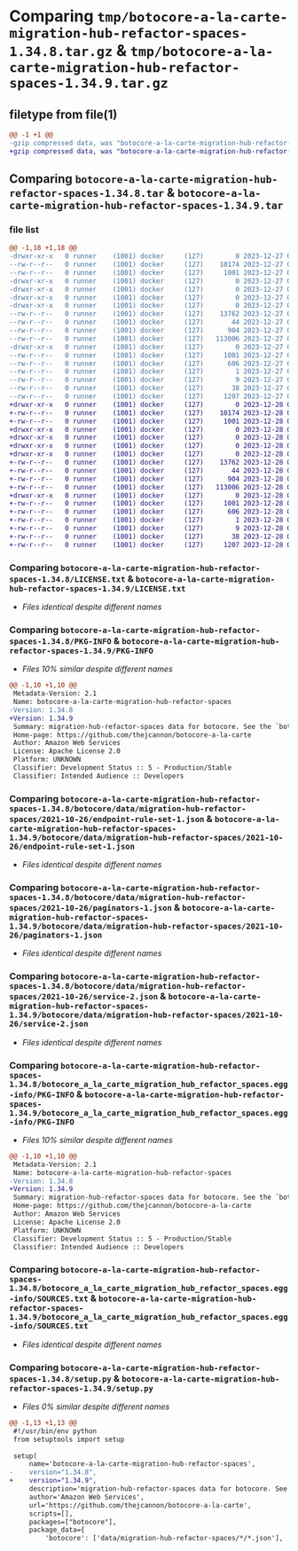 # Comparing `tmp/botocore-a-la-carte-migration-hub-refactor-spaces-1.34.8.tar.gz` & `tmp/botocore-a-la-carte-migration-hub-refactor-spaces-1.34.9.tar.gz`

## filetype from file(1)

```diff
@@ -1 +1 @@
-gzip compressed data, was "botocore-a-la-carte-migration-hub-refactor-spaces-1.34.8.tar", last modified: Wed Dec 27 01:06:55 2023, max compression
+gzip compressed data, was "botocore-a-la-carte-migration-hub-refactor-spaces-1.34.9.tar", last modified: Thu Dec 28 01:06:56 2023, max compression
```

## Comparing `botocore-a-la-carte-migration-hub-refactor-spaces-1.34.8.tar` & `botocore-a-la-carte-migration-hub-refactor-spaces-1.34.9.tar`

### file list

```diff
@@ -1,18 +1,18 @@
-drwxr-xr-x   0 runner    (1001) docker     (127)        0 2023-12-27 01:06:55.231347 botocore-a-la-carte-migration-hub-refactor-spaces-1.34.8/
--rw-r--r--   0 runner    (1001) docker     (127)    10174 2023-12-27 01:06:54.000000 botocore-a-la-carte-migration-hub-refactor-spaces-1.34.8/LICENSE.txt
--rw-r--r--   0 runner    (1001) docker     (127)     1001 2023-12-27 01:06:55.231347 botocore-a-la-carte-migration-hub-refactor-spaces-1.34.8/PKG-INFO
-drwxr-xr-x   0 runner    (1001) docker     (127)        0 2023-12-27 01:06:55.231347 botocore-a-la-carte-migration-hub-refactor-spaces-1.34.8/botocore/
-drwxr-xr-x   0 runner    (1001) docker     (127)        0 2023-12-27 01:06:55.231347 botocore-a-la-carte-migration-hub-refactor-spaces-1.34.8/botocore/data/
-drwxr-xr-x   0 runner    (1001) docker     (127)        0 2023-12-27 01:06:55.231347 botocore-a-la-carte-migration-hub-refactor-spaces-1.34.8/botocore/data/migration-hub-refactor-spaces/
-drwxr-xr-x   0 runner    (1001) docker     (127)        0 2023-12-27 01:06:55.231347 botocore-a-la-carte-migration-hub-refactor-spaces-1.34.8/botocore/data/migration-hub-refactor-spaces/2021-10-26/
--rw-r--r--   0 runner    (1001) docker     (127)    13762 2023-12-27 01:06:29.000000 botocore-a-la-carte-migration-hub-refactor-spaces-1.34.8/botocore/data/migration-hub-refactor-spaces/2021-10-26/endpoint-rule-set-1.json
--rw-r--r--   0 runner    (1001) docker     (127)       44 2023-12-27 01:06:29.000000 botocore-a-la-carte-migration-hub-refactor-spaces-1.34.8/botocore/data/migration-hub-refactor-spaces/2021-10-26/examples-1.json
--rw-r--r--   0 runner    (1001) docker     (127)      904 2023-12-27 01:06:29.000000 botocore-a-la-carte-migration-hub-refactor-spaces-1.34.8/botocore/data/migration-hub-refactor-spaces/2021-10-26/paginators-1.json
--rw-r--r--   0 runner    (1001) docker     (127)   113006 2023-12-27 01:06:29.000000 botocore-a-la-carte-migration-hub-refactor-spaces-1.34.8/botocore/data/migration-hub-refactor-spaces/2021-10-26/service-2.json
-drwxr-xr-x   0 runner    (1001) docker     (127)        0 2023-12-27 01:06:55.231347 botocore-a-la-carte-migration-hub-refactor-spaces-1.34.8/botocore_a_la_carte_migration_hub_refactor_spaces.egg-info/
--rw-r--r--   0 runner    (1001) docker     (127)     1001 2023-12-27 01:06:55.000000 botocore-a-la-carte-migration-hub-refactor-spaces-1.34.8/botocore_a_la_carte_migration_hub_refactor_spaces.egg-info/PKG-INFO
--rw-r--r--   0 runner    (1001) docker     (127)      606 2023-12-27 01:06:55.000000 botocore-a-la-carte-migration-hub-refactor-spaces-1.34.8/botocore_a_la_carte_migration_hub_refactor_spaces.egg-info/SOURCES.txt
--rw-r--r--   0 runner    (1001) docker     (127)        1 2023-12-27 01:06:55.000000 botocore-a-la-carte-migration-hub-refactor-spaces-1.34.8/botocore_a_la_carte_migration_hub_refactor_spaces.egg-info/dependency_links.txt
--rw-r--r--   0 runner    (1001) docker     (127)        9 2023-12-27 01:06:55.000000 botocore-a-la-carte-migration-hub-refactor-spaces-1.34.8/botocore_a_la_carte_migration_hub_refactor_spaces.egg-info/top_level.txt
--rw-r--r--   0 runner    (1001) docker     (127)       38 2023-12-27 01:06:55.231347 botocore-a-la-carte-migration-hub-refactor-spaces-1.34.8/setup.cfg
--rw-r--r--   0 runner    (1001) docker     (127)     1207 2023-12-27 01:06:54.000000 botocore-a-la-carte-migration-hub-refactor-spaces-1.34.8/setup.py
+drwxr-xr-x   0 runner    (1001) docker     (127)        0 2023-12-28 01:06:56.762397 botocore-a-la-carte-migration-hub-refactor-spaces-1.34.9/
+-rw-r--r--   0 runner    (1001) docker     (127)    10174 2023-12-28 01:06:56.000000 botocore-a-la-carte-migration-hub-refactor-spaces-1.34.9/LICENSE.txt
+-rw-r--r--   0 runner    (1001) docker     (127)     1001 2023-12-28 01:06:56.762397 botocore-a-la-carte-migration-hub-refactor-spaces-1.34.9/PKG-INFO
+drwxr-xr-x   0 runner    (1001) docker     (127)        0 2023-12-28 01:06:56.762397 botocore-a-la-carte-migration-hub-refactor-spaces-1.34.9/botocore/
+drwxr-xr-x   0 runner    (1001) docker     (127)        0 2023-12-28 01:06:56.762397 botocore-a-la-carte-migration-hub-refactor-spaces-1.34.9/botocore/data/
+drwxr-xr-x   0 runner    (1001) docker     (127)        0 2023-12-28 01:06:56.762397 botocore-a-la-carte-migration-hub-refactor-spaces-1.34.9/botocore/data/migration-hub-refactor-spaces/
+drwxr-xr-x   0 runner    (1001) docker     (127)        0 2023-12-28 01:06:56.762397 botocore-a-la-carte-migration-hub-refactor-spaces-1.34.9/botocore/data/migration-hub-refactor-spaces/2021-10-26/
+-rw-r--r--   0 runner    (1001) docker     (127)    13762 2023-12-28 01:06:26.000000 botocore-a-la-carte-migration-hub-refactor-spaces-1.34.9/botocore/data/migration-hub-refactor-spaces/2021-10-26/endpoint-rule-set-1.json
+-rw-r--r--   0 runner    (1001) docker     (127)       44 2023-12-28 01:06:26.000000 botocore-a-la-carte-migration-hub-refactor-spaces-1.34.9/botocore/data/migration-hub-refactor-spaces/2021-10-26/examples-1.json
+-rw-r--r--   0 runner    (1001) docker     (127)      904 2023-12-28 01:06:26.000000 botocore-a-la-carte-migration-hub-refactor-spaces-1.34.9/botocore/data/migration-hub-refactor-spaces/2021-10-26/paginators-1.json
+-rw-r--r--   0 runner    (1001) docker     (127)   113006 2023-12-28 01:06:26.000000 botocore-a-la-carte-migration-hub-refactor-spaces-1.34.9/botocore/data/migration-hub-refactor-spaces/2021-10-26/service-2.json
+drwxr-xr-x   0 runner    (1001) docker     (127)        0 2023-12-28 01:06:56.762397 botocore-a-la-carte-migration-hub-refactor-spaces-1.34.9/botocore_a_la_carte_migration_hub_refactor_spaces.egg-info/
+-rw-r--r--   0 runner    (1001) docker     (127)     1001 2023-12-28 01:06:56.000000 botocore-a-la-carte-migration-hub-refactor-spaces-1.34.9/botocore_a_la_carte_migration_hub_refactor_spaces.egg-info/PKG-INFO
+-rw-r--r--   0 runner    (1001) docker     (127)      606 2023-12-28 01:06:56.000000 botocore-a-la-carte-migration-hub-refactor-spaces-1.34.9/botocore_a_la_carte_migration_hub_refactor_spaces.egg-info/SOURCES.txt
+-rw-r--r--   0 runner    (1001) docker     (127)        1 2023-12-28 01:06:56.000000 botocore-a-la-carte-migration-hub-refactor-spaces-1.34.9/botocore_a_la_carte_migration_hub_refactor_spaces.egg-info/dependency_links.txt
+-rw-r--r--   0 runner    (1001) docker     (127)        9 2023-12-28 01:06:56.000000 botocore-a-la-carte-migration-hub-refactor-spaces-1.34.9/botocore_a_la_carte_migration_hub_refactor_spaces.egg-info/top_level.txt
+-rw-r--r--   0 runner    (1001) docker     (127)       38 2023-12-28 01:06:56.762397 botocore-a-la-carte-migration-hub-refactor-spaces-1.34.9/setup.cfg
+-rw-r--r--   0 runner    (1001) docker     (127)     1207 2023-12-28 01:06:56.000000 botocore-a-la-carte-migration-hub-refactor-spaces-1.34.9/setup.py
```

### Comparing `botocore-a-la-carte-migration-hub-refactor-spaces-1.34.8/LICENSE.txt` & `botocore-a-la-carte-migration-hub-refactor-spaces-1.34.9/LICENSE.txt`

 * *Files identical despite different names*

### Comparing `botocore-a-la-carte-migration-hub-refactor-spaces-1.34.8/PKG-INFO` & `botocore-a-la-carte-migration-hub-refactor-spaces-1.34.9/PKG-INFO`

 * *Files 10% similar despite different names*

```diff
@@ -1,10 +1,10 @@
 Metadata-Version: 2.1
 Name: botocore-a-la-carte-migration-hub-refactor-spaces
-Version: 1.34.8
+Version: 1.34.9
 Summary: migration-hub-refactor-spaces data for botocore. See the `botocore-a-la-carte` package for more info.
 Home-page: https://github.com/thejcannon/botocore-a-la-carte
 Author: Amazon Web Services
 License: Apache License 2.0
 Platform: UNKNOWN
 Classifier: Development Status :: 5 - Production/Stable
 Classifier: Intended Audience :: Developers
```

### Comparing `botocore-a-la-carte-migration-hub-refactor-spaces-1.34.8/botocore/data/migration-hub-refactor-spaces/2021-10-26/endpoint-rule-set-1.json` & `botocore-a-la-carte-migration-hub-refactor-spaces-1.34.9/botocore/data/migration-hub-refactor-spaces/2021-10-26/endpoint-rule-set-1.json`

 * *Files identical despite different names*

### Comparing `botocore-a-la-carte-migration-hub-refactor-spaces-1.34.8/botocore/data/migration-hub-refactor-spaces/2021-10-26/paginators-1.json` & `botocore-a-la-carte-migration-hub-refactor-spaces-1.34.9/botocore/data/migration-hub-refactor-spaces/2021-10-26/paginators-1.json`

 * *Files identical despite different names*

### Comparing `botocore-a-la-carte-migration-hub-refactor-spaces-1.34.8/botocore/data/migration-hub-refactor-spaces/2021-10-26/service-2.json` & `botocore-a-la-carte-migration-hub-refactor-spaces-1.34.9/botocore/data/migration-hub-refactor-spaces/2021-10-26/service-2.json`

 * *Files identical despite different names*

### Comparing `botocore-a-la-carte-migration-hub-refactor-spaces-1.34.8/botocore_a_la_carte_migration_hub_refactor_spaces.egg-info/PKG-INFO` & `botocore-a-la-carte-migration-hub-refactor-spaces-1.34.9/botocore_a_la_carte_migration_hub_refactor_spaces.egg-info/PKG-INFO`

 * *Files 10% similar despite different names*

```diff
@@ -1,10 +1,10 @@
 Metadata-Version: 2.1
 Name: botocore-a-la-carte-migration-hub-refactor-spaces
-Version: 1.34.8
+Version: 1.34.9
 Summary: migration-hub-refactor-spaces data for botocore. See the `botocore-a-la-carte` package for more info.
 Home-page: https://github.com/thejcannon/botocore-a-la-carte
 Author: Amazon Web Services
 License: Apache License 2.0
 Platform: UNKNOWN
 Classifier: Development Status :: 5 - Production/Stable
 Classifier: Intended Audience :: Developers
```

### Comparing `botocore-a-la-carte-migration-hub-refactor-spaces-1.34.8/botocore_a_la_carte_migration_hub_refactor_spaces.egg-info/SOURCES.txt` & `botocore-a-la-carte-migration-hub-refactor-spaces-1.34.9/botocore_a_la_carte_migration_hub_refactor_spaces.egg-info/SOURCES.txt`

 * *Files identical despite different names*

### Comparing `botocore-a-la-carte-migration-hub-refactor-spaces-1.34.8/setup.py` & `botocore-a-la-carte-migration-hub-refactor-spaces-1.34.9/setup.py`

 * *Files 0% similar despite different names*

```diff
@@ -1,13 +1,13 @@
 #!/usr/bin/env python
 from setuptools import setup
 
 setup(
     name='botocore-a-la-carte-migration-hub-refactor-spaces',
-    version="1.34.8",
+    version="1.34.9",
     description='migration-hub-refactor-spaces data for botocore. See the `botocore-a-la-carte` package for more info.',
     author='Amazon Web Services',
     url='https://github.com/thejcannon/botocore-a-la-carte',
     scripts=[],
     packages=["botocore"],
     package_data={
         'botocore': ['data/migration-hub-refactor-spaces/*/*.json'],
```

